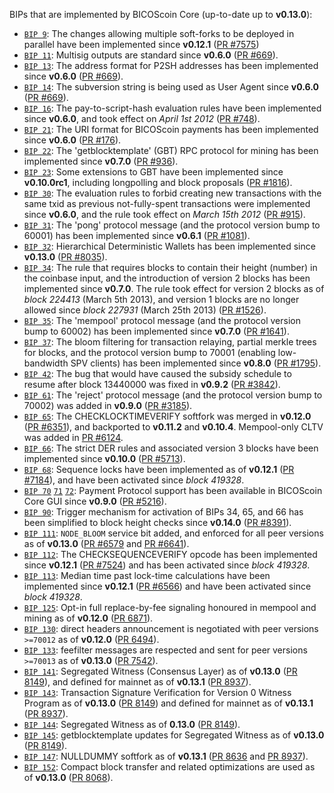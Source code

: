 BIPs that are implemented by BICOScoin Core (up-to-date up to **v0.13.0**):

* [`BIP 9`](https://github.com/bicos/bips/blob/master/bip-0009.mediawiki): The changes allowing multiple soft-forks to be deployed in parallel have been implemented since **v0.12.1**  ([PR #7575](https://github.com/bicosgb/bicos/pull/7575))
* [`BIP 11`](https://github.com/bicos/bips/blob/master/bip-0011.mediawiki): Multisig outputs are standard since **v0.6.0** ([PR #669](https://github.com/bicosgb/bicos/pull/669)).
* [`BIP 13`](https://github.com/bicos/bips/blob/master/bip-0013.mediawiki): The address format for P2SH addresses has been implemented since **v0.6.0** ([PR #669](https://github.com/bicosgb/bicos/pull/669)).
* [`BIP 14`](https://github.com/bicos/bips/blob/master/bip-0014.mediawiki): The subversion string is being used as User Agent since **v0.6.0** ([PR #669](https://github.com/bicosgb/bicos/pull/669)).
* [`BIP 16`](https://github.com/bicos/bips/blob/master/bip-0016.mediawiki): The pay-to-script-hash evaluation rules have been implemented since **v0.6.0**, and took effect on *April 1st 2012* ([PR #748](https://github.com/bicosgb/bicos/pull/748)).
* [`BIP 21`](https://github.com/bicos/bips/blob/master/bip-0021.mediawiki): The URI format for BICOScoin payments has been implemented since **v0.6.0** ([PR #176](https://github.com/bicosgb/bicos/pull/176)).
* [`BIP 22`](https://github.com/bicos/bips/blob/master/bip-0022.mediawiki): The 'getblocktemplate' (GBT) RPC protocol for mining has been implemented since **v0.7.0** ([PR #936](https://github.com/bicosgb/bicos/pull/936)).
* [`BIP 23`](https://github.com/bicos/bips/blob/master/bip-0023.mediawiki): Some extensions to GBT have been implemented since **v0.10.0rc1**, including longpolling and block proposals ([PR #1816](https://github.com/bicosgb/bicos/pull/1816)).
* [`BIP 30`](https://github.com/bicos/bips/blob/master/bip-0030.mediawiki): The evaluation rules to forbid creating new transactions with the same txid as previous not-fully-spent transactions were implemented since **v0.6.0**, and the rule took effect on *March 15th 2012* ([PR #915](https://github.com/bicosgb/bicos/pull/915)).
* [`BIP 31`](https://github.com/bicos/bips/blob/master/bip-0031.mediawiki): The 'pong' protocol message (and the protocol version bump to 60001) has been implemented since **v0.6.1** ([PR #1081](https://github.com/bicosgb/bicos/pull/1081)).
* [`BIP 32`](https://github.com/bicos/bips/blob/master/bip-0032.mediawiki): Hierarchical Deterministic Wallets has been implemented since **v0.13.0** ([PR #8035](https://github.com/bicosgb/bicos/pull/8035)).
* [`BIP 34`](https://github.com/bicos/bips/blob/master/bip-0034.mediawiki): The rule that requires blocks to contain their height (number) in the coinbase input, and the introduction of version 2 blocks has been implemented since **v0.7.0**. The rule took effect for version 2 blocks as of *block 224413* (March 5th 2013), and version 1 blocks are no longer allowed since *block 227931* (March 25th 2013) ([PR #1526](https://github.com/bicosgb/bicos/pull/1526)).
* [`BIP 35`](https://github.com/bicos/bips/blob/master/bip-0035.mediawiki): The 'mempool' protocol message (and the protocol version bump to 60002) has been implemented since **v0.7.0** ([PR #1641](https://github.com/bicosgb/bicos/pull/1641)).
* [`BIP 37`](https://github.com/bicos/bips/blob/master/bip-0037.mediawiki): The bloom filtering for transaction relaying, partial merkle trees for blocks, and the protocol version bump to 70001 (enabling low-bandwidth SPV clients) has been implemented since **v0.8.0** ([PR #1795](https://github.com/bicosgb/bicos/pull/1795)).
* [`BIP 42`](https://github.com/bicos/bips/blob/master/bip-0042.mediawiki): The bug that would have caused the subsidy schedule to resume after block 13440000 was fixed in **v0.9.2** ([PR #3842](https://github.com/bicosgb/bicos/pull/3842)).
* [`BIP 61`](https://github.com/bicos/bips/blob/master/bip-0061.mediawiki): The 'reject' protocol message (and the protocol version bump to 70002) was added in **v0.9.0** ([PR #3185](https://github.com/bicosgb/bicos/pull/3185)).
* [`BIP 65`](https://github.com/bicos/bips/blob/master/bip-0065.mediawiki): The CHECKLOCKTIMEVERIFY softfork was merged in **v0.12.0** ([PR #6351](https://github.com/bicosgb/bicos/pull/6351)), and backported to **v0.11.2** and **v0.10.4**. Mempool-only CLTV was added in [PR #6124](https://github.com/bicosgb/bicos/pull/6124).
* [`BIP 66`](https://github.com/bicos/bips/blob/master/bip-0066.mediawiki): The strict DER rules and associated version 3 blocks have been implemented since **v0.10.0** ([PR #5713](https://github.com/bicosgb/bicos/pull/5713)).
* [`BIP 68`](https://github.com/bicos/bips/blob/master/bip-0068.mediawiki): Sequence locks have been implemented as of **v0.12.1**  ([PR #7184](https://github.com/bicosgb/bicos/pull/7184)), and have been activated since *block 419328*.
* [`BIP 70`](https://github.com/bicos/bips/blob/master/bip-0070.mediawiki) [`71`](https://github.com/bicos/bips/blob/master/bip-0071.mediawiki) [`72`](https://github.com/bicos/bips/blob/master/bip-0072.mediawiki): Payment Protocol support has been available in BICOScoin Core GUI since **v0.9.0** ([PR #5216](https://github.com/bicosgb/bicos/pull/5216)).
* [`BIP 90`](https://github.com/bicos/bips/blob/master/bip-0090.mediawiki): Trigger mechanism for activation of BIPs 34, 65, and 66 has been simplified to block height checks since **v0.14.0** ([PR #8391](https://github.com/bicosgb/bicos/pull/8391)).
* [`BIP 111`](https://github.com/bicos/bips/blob/master/bip-0111.mediawiki): `NODE_BLOOM` service bit added, and enforced for all peer versions as of **v0.13.0** ([PR #6579](https://github.com/bicosgb/bicos/pull/6579) and [PR #6641](https://github.com/bicosgb/bicos/pull/6641)).
* [`BIP 112`](https://github.com/bicos/bips/blob/master/bip-0112.mediawiki): The CHECKSEQUENCEVERIFY opcode has been implemented since **v0.12.1** ([PR #7524](https://github.com/bicosgb/bicos/pull/7524)) and has been activated since *block 419328*.
* [`BIP 113`](https://github.com/bicos/bips/blob/master/bip-0113.mediawiki): Median time past lock-time calculations have been implemented since **v0.12.1** ([PR #6566](https://github.com/bicosgb/bicos/pull/6566)) and have been activated since *block 419328*.
* [`BIP 125`](https://github.com/bicos/bips/blob/master/bip-0125.mediawiki): Opt-in full replace-by-fee signaling honoured in mempool and mining as of **v0.12.0** ([PR 6871](https://github.com/bicosgb/bicos/pull/6871)).
* [`BIP 130`](https://github.com/bicos/bips/blob/master/bip-0130.mediawiki): direct headers announcement is negotiated with peer versions `>=70012` as of **v0.12.0** ([PR 6494](https://github.com/bicosgb/bicos/pull/6494)).
* [`BIP 133`](https://github.com/bicos/bips/blob/master/bip-0133.mediawiki): feefilter messages are respected and sent for peer versions `>=70013` as of **v0.13.0** ([PR 7542](https://github.com/bicosgb/bicos/pull/7542)).
* [`BIP 141`](https://github.com/bicos/bips/blob/master/bip-0141.mediawiki): Segregated Witness (Consensus Layer) as of **v0.13.0** ([PR 8149](https://github.com/bicosgb/bicos/pull/8149)), and defined for mainnet as of **v0.13.1** ([PR 8937](https://github.com/bicosgb/bicos/pull/8937)).
* [`BIP 143`](https://github.com/bicos/bips/blob/master/bip-0143.mediawiki): Transaction Signature Verification for Version 0 Witness Program as of **v0.13.0** ([PR 8149](https://github.com/bicosgb/bicos/pull/8149)) and defined for mainnet as of **v0.13.1** ([PR 8937](https://github.com/bicosgb/bicos/pull/8937)).
* [`BIP 144`](https://github.com/bicos/bips/blob/master/bip-0144.mediawiki): Segregated Witness as of **0.13.0** ([PR 8149](https://github.com/bicosgb/bicos/pull/8149)).
* [`BIP 145`](https://github.com/bicos/bips/blob/master/bip-0145.mediawiki): getblocktemplate updates for Segregated Witness as of **v0.13.0** ([PR 8149](https://github.com/bicosgb/bicos/pull/8149)).
* [`BIP 147`](https://github.com/bicos/bips/blob/master/bip-0147.mediawiki): NULLDUMMY softfork as of **v0.13.1** ([PR 8636](https://github.com/bicosgb/bicos/pull/8636) and [PR 8937](https://github.com/bicosgb/bicos/pull/8937)).
* [`BIP 152`](https://github.com/bicos/bips/blob/master/bip-0152.mediawiki): Compact block transfer and related optimizations are used as of **v0.13.0** ([PR 8068](https://github.com/bicosgb/bicos/pull/8068)).
